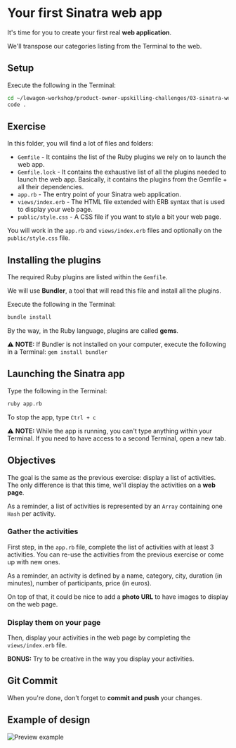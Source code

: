 # Your first Sinatra web app

It's time for you to create your first real **web application**.

We'll transpose our categories listing from the Terminal to the web.

## Setup

Execute the following in the Terminal:

```bash
cd ~/lewagon-workshop/product-owner-upskilling-challenges/03-sinatra-web-app/
code .
```

## Exercise

In this folder, you will find a lot of files and folders:

- `Gemfile` - It contains the list of the Ruby plugins we rely on to launch the web app.
- `Gemfile.lock` - It contains the exhaustive list of all the plugins needed to launch the web app. Basically, it contains the plugins from the Gemfile + all their dependencies.
- `app.rb` - The entry point of your Sinatra web application.
- `views/index.erb` - The HTML file extended with ERB syntax that is used to display your web page.
- `public/style.css` - A CSS file if you want to style a bit your web page.

You will work in the `app.rb` and `views/index.erb` files and optionally on the `public/style.css` file.

## Installing the plugins

The required Ruby plugins are listed within the `Gemfile`.

We will use **Bundler**, a tool that will read this file and install all the plugins.

Execute the following in the Terminal:

```bash
bundle install
```

By the way, in the Ruby language, plugins are called **gems**.

⚠ **NOTE:** If Bundler is not installed on your computer, execute the following in a Terminal: `gem install bundler`

## Launching the Sinatra app

Type the following in the Terminal:

```bash
ruby app.rb
```

To stop the app, type `Ctrl + c`

⚠ **NOTE:** While the app is running, you can't type anything within your Terminal. If you need to have access to a second Terminal, open a new tab.

## Objectives

The goal is the same as the previous exercise: display a list of activities. The only difference is that this time, we'll display the activities on a **web page**.

As a reminder, a list of activities is represented by an `Array` containing one `Hash` per activity.

### Gather the activities

First step, in the `app.rb` file, complete the list of activities with at least 3 activities. You can re-use the activities from the previous exercise or come up with new ones.

As a reminder, an activity is defined by a name, category, city, duration (in minutes), number of participants, price (in euros).

On top of that, it could be nice to add a **photo URL** to have images to display on the web page.

### Display them on your page

Then, display your activities in the web page by completing the `views/index.erb` file.

**BONUS:** Try to be creative in the way you display your activities.

## Git Commit

When you're done, don't forget to **commit and push** your changes.

## Example of design

![Preview example](https://raw.githubusercontent.com/cecilitse/product-owner-upskilling-challenges/master/03-sinatra-web-app/website-design.png)
